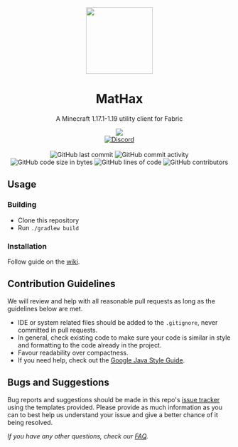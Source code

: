<div align="center">
  <img src="https://mathaxclient.xyz/resources/images/icons/icon.png" width="150" height="150">
</div>

<h1 align="center">
  MatHax
</h1>

<p align="center">
    A Minecraft 1.17.1-1.19 utility client for Fabric
</p>

<div align="center">
    <a href="https://meteorclient.com"><img src="https://img.shields.io/badge/Meteor%20Client-Fork-e64c65"></a>
    <br>
    <a href="https://mathaxclient.xyz/Discord"><img src="https://img.shields.io/discord/823286525402939402?logo=discord" alt="Discord"/></a>
    <br><br>
    <img src="https://img.shields.io/github/last-commit/MatHax/MatHax-Client" alt="GitHub last commit"/>
    <img src="https://img.shields.io/github/commit-activity/w/MatHax/MatHax-Client" alt="GitHub commit activity"/>
    <br>
    <img src="https://img.shields.io/github/languages/code-size/MatHax-MatHax/Client" alt="GitHub code size in bytes"/>
    <img src="https://tokei.rs/b1/github/MatHax/MatHax-Client" alt="GitHub lines of code"/>
    <img src="https://img.shields.io/github/contributors/MatHax/MatHax-Client" alt="GitHub contributors"/>
</div>

## Usage

### Building
- Clone this repository
- Run `./gradlew build`

### Installation
Follow guide on the [wiki](https://github.com/MatHax/MatHax-Client/wiki/Installation).

## Contribution Guidelines

We will review and help with all reasonable pull requests as long as the guidelines below are met.

- IDE or system related files should be added to the `.gitignore`, never committed in pull requests.
- In general, check existing code to make sure your code is similar in style and formatting to the code already in the project.
- Favour readability over compactness.
- If you need help, check out the [Google Java Style Guide](https://google.github.io/styleguide/javaguide.html).

## Bugs and Suggestions
Bug reports and suggestions should be made in this repo's [issue tracker](https://github.com/MatHax/MatHax-Client/issues) using the templates provided. Please provide as much information as you can to best help us understand your issue and give a better chance of it being resolved.

*If you have any other questions, check our [FAQ](https://mathaxclient.xyz/FAQ).*
